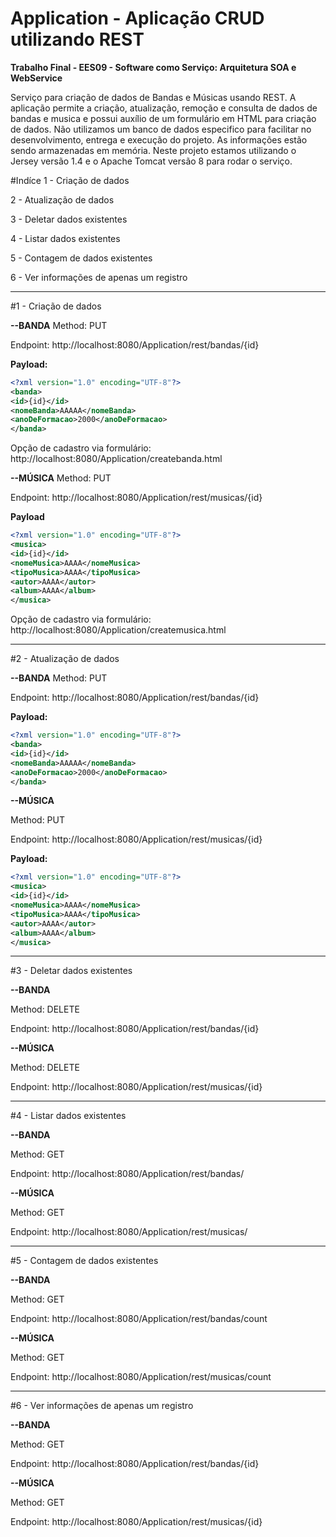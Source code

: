 # Application - Aplicação CRUD utilizando REST

**Trabalho Final  - EES09 - Software como Serviço: Arquitetura SOA e WebService**

Serviço para criação de dados de Bandas e Músicas usando REST. A aplicação permite a criação, atualização, remoção e consulta de dados de bandas e musica e possui auxílio de um formulário em HTML para criação de dados. 
Não utilizamos um banco de dados especifico para facilitar no desenvolvimento, entrega e execução do projeto. As informações estão sendo armazenadas em memória.
Neste projeto estamos utilizando o Jersey versão 1.4 e o Apache Tomcat versão 8 para rodar o serviço.

#Indíce
1 - Criação de dados

2 - Atualização de dados

3 - Deletar dados existentes

4 - Listar dados existentes

5 - Contagem de dados existentes

6 - Ver informações de apenas um registro


-------------------------------------------------------------------------------------------------------------------

#1 - Criação de dados

**--BANDA**
Method: PUT

Endpoint: http://localhost:8080/Application/rest/bandas/{id}

**Payload:**

```xml
<?xml version="1.0" encoding="UTF-8"?>
<banda>
<id>{id}</id>
<nomeBanda>AAAAA</nomeBanda>
<anoDeFormacao>2000</anoDeFormacao>
</banda>
```

Opção de cadastro via formulário: http://localhost:8080/Application/createbanda.html


**--MÚSICA**
Method: PUT

Endpoint: http://localhost:8080/Application/rest/musicas/{id}

**Payload**
```xml
<?xml version="1.0" encoding="UTF-8"?>
<musica>
<id>{id}</id>
<nomeMusica>AAAA</nomeMusica>
<tipoMusica>AAAA</tipoMusica>
<autor>AAAA</autor>
<album>AAAA</album>
</musica>
```

Opção de cadastro via formulário: http://localhost:8080/Application/createmusica.html

-------------------------------------------------------------------------------------------------------------------

#2 - Atualização de dados

**--BANDA**
Method: PUT

Endpoint: http://localhost:8080/Application/rest/bandas/{id}

**Payload:**
```xml
<?xml version="1.0" encoding="UTF-8"?>
<banda>
<id>{id}</id>
<nomeBanda>AAAAA</nomeBanda>
<anoDeFormacao>2000</anoDeFormacao>
</banda>
```

**--MÚSICA**

Method: PUT

Endpoint: http://localhost:8080/Application/rest/musicas/{id}

**Payload:**
```xml
<?xml version="1.0" encoding="UTF-8"?>
<musica>
<id>{id}</id>
<nomeMusica>AAAA</nomeMusica>
<tipoMusica>AAAA</tipoMusica>
<autor>AAAA</autor>
<album>AAAA</album>
</musica>
```

-------------------------------------------------------------------------------------------------------------------

#3 - Deletar dados existentes

**--BANDA**

Method: DELETE

Endpoint: http://localhost:8080/Application/rest/bandas/{id}

**--MÚSICA**

Method: DELETE

Endpoint: http://localhost:8080/Application/rest/musicas/{id}


-------------------------------------------------------------------------------------------------------------------

#4 - Listar dados existentes

**--BANDA**

Method: GET

Endpoint: http://localhost:8080/Application/rest/bandas/


**--MÚSICA**

Method: GET

Endpoint: http://localhost:8080/Application/rest/musicas/


-------------------------------------------------------------------------------------------------------------------

#5 - Contagem de dados existentes

**--BANDA**

Method: GET

Endpoint: http://localhost:8080/Application/rest/bandas/count


**--MÚSICA**

Method: GET

Endpoint: http://localhost:8080/Application/rest/musicas/count


-------------------------------------------------------------------------------------------------------------------

#6 - Ver informações de apenas um registro

**--BANDA**

Method: GET

Endpoint: http://localhost:8080/Application/rest/bandas/{id}


**--MÚSICA**

Method: GET

Endpoint: http://localhost:8080/Application/rest/musicas/{id}







